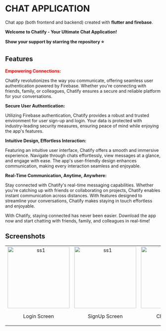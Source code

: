 # CHAT APPLICATION
Chat app (both frontend and backend) created with **flutter and firebase**.

**Welcome to Chatify - Your Ultimate Chat Application!**

**Show your support by starring the repository ⭐️**

## Features
**<span style="color:red">Empowering Connections:</span>**

Chatify revolutionizes the way you communicate, offering seamless user authentication powered by Firebase. Whether you're connecting with friends, family, or colleagues, Chatify ensures a secure and reliable platform for your conversations.

**Secure User Authentication:**

Utilizing Firebase authentication, Chatify provides a robust and trusted environment for user sign-up and login. Your data is protected with industry-leading security measures, ensuring peace of mind while enjoying the app's features.

**Intuitive Design, Effortless Interaction:**

Featuring an intuitive user interface, Chatify offers a smooth and immersive experience. Navigate through chats effortlessly, view messages at a glance, and engage with ease. The app's user-friendly design enhances communication, making every interaction seamless and enjoyable.

**Real-Time Communication, Anytime, Anywhere:**

Stay connected with Chatify's real-time messaging capabilities. Whether you're catching up with friends or collaborating on projects, Chatify enables instant communication across distances. With features designed to streamline your conversations, Chatify makes staying in touch effortless and enjoyable.


With Chatify, staying connected has never been easier. Download the app now and start chatting with friends, family, and colleagues in real-time!

## Screenshots
<table>
  <tr>
    <td align="center">
      <img src="https://github.com/osamajaved07/CHAT-APP/assets/143210389/45e04ffa-af5c-40d8-acb2-0ae16df78789" alt="ss1" width="200"/>
      <p>Login Screen</p>
    </td>
    <td align="center">
      <img src="https://github.com/osamajaved07/CHAT-APP/assets/143210389/e351a779-8aa1-4600-bd4b-09c6a813d1b7" alt="ss1" width="200"/>
      <p>SignUp Screen</p>
    </td>
     <td align="center">
      <img src="https://github.com/osamajaved07/CHAT-APP/assets/143210389/c2bc6b74-9252-48b0-8647-19663b2fbd23" alt="ss1" width="200"/>
      <p>Chats Screen</p>
    </td>
    <td align="center">
      <img src="https://github.com/osamajaved07/CHAT-APP/assets/143210389/db08a98d-2e95-47f2-8778-c4068d1cf66f" alt="ss1" width="200"/>
      <p>Conversation Screen</p>
    </td>
    </tr>   
</table>
</div>



